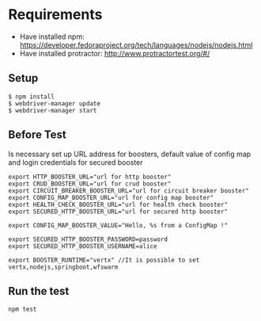 # Requirements
* Have installed npm: https://developer.fedoraproject.org/tech/languages/nodejs/nodejs.html
* Have installed protractor: http://www.protractortest.org/#/

## Setup
```
$ npm install
$ webdriver-manager update
$ webdriver-manager start
```
## Before Test
Is necessary set up URL address for boosters, default value of config map and login credentials for secured booster
```
export HTTP_BOOSTER_URL="url for http booster"
export CRUD_BOOSTER_URL="url for crud booster"
export CIRCUIT_BREAKER_BOOSTER_URL="url for circuit breaker booster"
export CONFIG_MAP_BOOSTER_URL="url for config map booster"
export HEALTH_CHECK_BOOSTER_URL="url for health check booster"
export SECURED_HTTP_BOOSTER_URL="url for secured http booster"

export CONFIG_MAP_BOOSTER_VALUE="Hello, %s from a ConfigMap !"

export SECURED_HTTP_BOOSTER_PASSWORD=password
export SECURED_HTTP_BOOSTER_USERNAME=alice

export BOOSTER_RUNTIME="vertx" //It is possible to set vertx,nodejs,springboot,wfswarm
```

## Run the test
```
npm test
```
